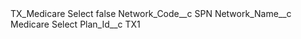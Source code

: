 <?xml version="1.0" encoding="UTF-8"?>
<CustomMetadata xmlns="http://soap.sforce.com/2006/04/metadata" xmlns:xsi="http://www.w3.org/2001/XMLSchema-instance" xmlns:xsd="http://www.w3.org/2001/XMLSchema">
    <label>TX_Medicare Select</label>
    <protected>false</protected>
    <values>
        <field>Network_Code__c</field>
        <value xsi:type="xsd:string">SPN</value>
    </values>
    <values>
        <field>Network_Name__c</field>
        <value xsi:type="xsd:string">Medicare Select</value>
    </values>
    <values>
        <field>Plan_Id__c</field>
        <value xsi:type="xsd:string">TX1</value>
    </values>
</CustomMetadata>
